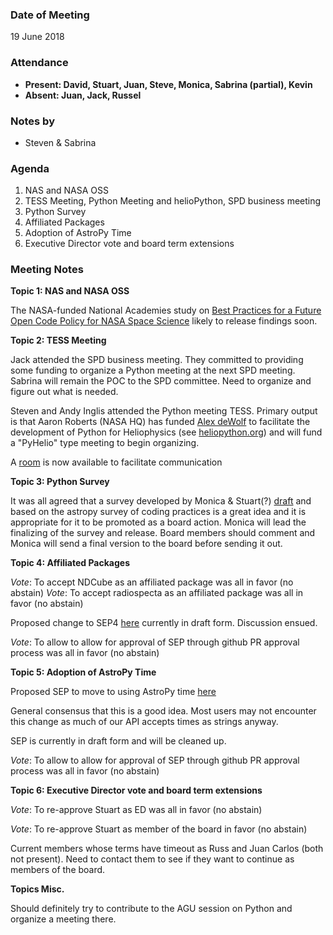 ### Date of Meeting
19 June 2018

### Attendance
- **Present: David, Stuart, Juan, Steve, Monica, Sabrina (partial), Kevin** 
- **Absent: Juan, Jack, Russel** 

### Notes by
- Steven & Sabrina

### Agenda
1. NAS and NASA OSS
2. TESS Meeting, Python Meeting and helioPython, SPD business meeting
3. Python Survey
4. Affiliated Packages
5. Adoption of AstroPy Time
6. Executive Director vote and board term extensions

### Meeting Notes

**Topic 1: NAS and NASA OSS**

The NASA-funded National Academies study on [Best Practices for a Future Open Code Policy for NASA Space Science](http://sites.nationalacademies.org/SSB/CurrentProjects/SSB_178892) likely to release findings soon.

**Topic 2: TESS Meeting**

Jack attended the SPD business meeting. They committed to providing some funding to organize a Python meeting at the next SPD meeting. Sabrina will remain the POC to the SPD committee. Need to organize and figure out what is needed.

Steven and Andy Inglis attended the Python meeting TESS. Primary output is that Aaron Roberts (NASA HQ) has funded [Alex deWolf](http://lasp.colorado.edu/home/personnel/alex.dewolfe/) to facilitate the development of Python for Heliophysics (see [heliopython.org](heliopython.org)) and will fund a "PyHelio" type meeting to begin organizing.

A [room](https://chat.openastronomy.org/#/room/#heliopython:openastronomy.org) is now available to facilitate communication 

**Topic 3: Python Survey**

It was all agreed that a survey developed by Monica & Stuart(?) [draft](https://docs.google.com/document/d/1X6ti5ec0SkMqL5P40bIxpJTC8uKmvXwLHr5p84SzVnc/edit) and based on the astropy survey of coding practices is a great idea and it is appropriate for it to be promoted as a board action. Monica will lead the finalizing of the survey and release. Board members should comment and Monica will send a final version to the board before sending it out.

**Topic 4: Affiliated Packages**

_Vote_: To accept NDCube as an affiliated package was all in favor (no abstain)
_Vote_: To accept radiospecta as an affiliated package was all in favor (no abstain)

Proposed change to SEP4 [here](https://github.com/sunpy/sunpy-SEP/pull/34/files?short_path=4acb487#diff-4acb48776482ed278078b84d4153b9f2) currently in draft form. Discussion ensued.

_Vote_: To allow to allow for approval of SEP through github PR approval process was all in favor (no abstain)

**Topic 5: Adoption of AstroPy Time**

Proposed SEP to move to using AstroPy time [here](https://github.com/sunpy/sunpy-SEP/pull/32/files?short_path=6af3642#diff-6af364282ff05fde769ea1cacd533f77)

General consensus that this is a good idea. Most users may not encounter this change as much of our 
API accepts times as strings anyway. 

SEP is currently in draft form and will be cleaned up.

_Vote_: To allow to allow for approval of SEP through github PR approval process was all in favor (no abstain)

**Topic 6: Executive Director vote and board term extensions**

_Vote_: To re-approve Stuart as ED was all in favor (no abstain)

_Vote_: To re-approve Stuart as member of the board in favor (no abstain)

Current members whose terms have timeout as Russ and Juan Carlos (both not present). Need to contact them to see if they want to continue as members of the board.

**Topics Misc.**

Should definitely try to contribute to the AGU session on Python and organize a meeting there.